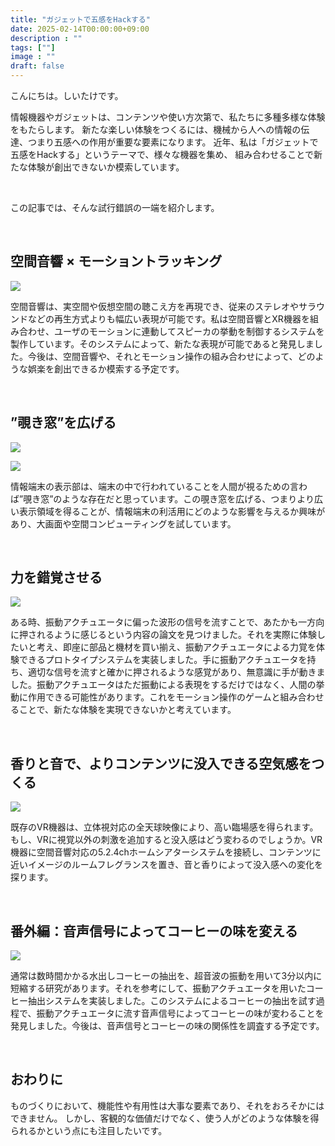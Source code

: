 ```yaml
---
title: "ガジェットで五感をHackする"
date: 2025-02-14T00:00:00+09:00
description : ""
tags: [""]
image : ""
draft: false
---
```


こんにちは。しいたけです。

情報機器やガジェットは、コンテンツや使い方次第で、私たちに多種多様な体験をもたらします。
新たな楽しい体験をつくるには、機械から人への情報の伝達、つまり五感への作用が重要な要素になります。
近年、私は「ガジェットで五感をHackする」というテーマで、様々な機器を集め、
組み合わせることで新たな体験が創出できないか模索しています。

&nbsp;

この記事では、そんな試行錯誤の一端を紹介します。

&nbsp;
&nbsp;

## 空間音響 × モーショントラッキング

![](/images/subfolder/five-sense_hacking/Sound_System.png)

空間音響は、実空間や仮想空間の聴こえ方を再現でき、従来のステレオやサラウンドなどの再生方式よりも幅広い表現が可能です。私は空間音響とXR機器を組み合わせ、ユーザのモーションに連動してスピーカの挙動を制御するシステムを製作しています。そのシステムによって、新たな表現が可能であると発見しました。今後は、空間音響や、それとモーション操作の組み合わせによって、どのような娯楽を創出できるか模索する予定です。

&nbsp;

## ”覗き窓”を広げる

![](/images/subfolder/five-sense_hacking/Spacital_Computing.jpg)

![](/images/subfolder/five-sense_hacking/BigMonitor.jpg)

情報端末の表示部は、端末の中で行われていることを人間が視るための言わば”覗き窓”のような存在だと思っています。この覗き窓を広げる、つまりより広い表示領域を得ることが、情報端末の利活用にどのような影響を与えるか興味があり、大画面や空間コンピューティングを試しています。

&nbsp;

## 力を錯覚させる

![](/images/subfolder/five-sense_hacking/Actuator.png)

ある時、振動アクチュエータに偏った波形の信号を流すことで、あたかも一方向に押されるように感じるという内容の論文を見つけました。それを実際に体験したいと考え、即座に部品と機材を買い揃え、振動アクチュエータによる力覚を体験できるプロトタイプシステムを実装しました。手に振動アクチュエータを持ち、適切な信号を流すと確かに押されるような感覚があり、無意識に手が動きました。振動アクチュエータはただ振動による表現をするだけではなく、人間の挙動に作用できる可能性があります。これをモーション操作のゲームと組み合わせることで、新たな体験を実現できないかと考えています。

&nbsp;

## 香りと音で、よりコンテンツに没入できる空気感をつくる

![](/images/subfolder/five-sense_hacking/VR_and_smell.jpg)

既存のVR機器は、立体視対応の全天球映像により、高い臨場感を得られます。もし、VRに視覚以外の刺激を追加すると没入感はどう変わるのでしょうか。VR機器に空間音響対応の5.2.4chホームシアターシステムを接続し、コンテンツに近いイメージのルームフレグランスを置き、音と香りによって没入感への変化を探ります。

&nbsp;

## 番外編：音声信号によってコーヒーの味を変える

![](/images/subfolder/five-sense_hacking/HSCB.jpg)

通常は数時間かかる水出しコーヒーの抽出を、超音波の振動を用いて3分以内に短縮する研究があります。それを参考にして、振動アクチュエータを用いたコーヒー抽出システムを実装しました。このシステムによるコーヒーの抽出を試す過程で、振動アクチュエータに流す音声信号によってコーヒーの味が変わることを発見しました。今後は、音声信号とコーヒーの味の関係性を調査する予定です。

&nbsp;

## おわりに

ものづくりにおいて、機能性や有用性は大事な要素であり、それをおろそかにはできません。
しかし、客観的な価値だけでなく、使う人がどのような体験を得られるかという点にも注目したいです。
